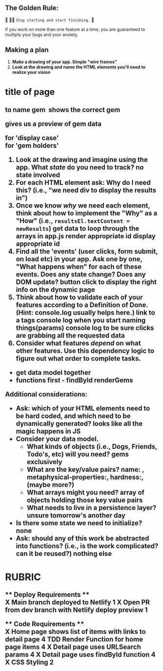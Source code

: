 ## The Golden Rule: 

🦸 🦸‍♂️ `Stop starting and start finishing.` 🏁

If you work on more than one feature at a time, you are guaranteed to multiply your bugs and your anxiety.

## Making a plan

1) **Make a drawing of your app. Simple "wire frames"** 
1) **Look at the drawing and name the HTML elements you'll need to realize your vision**
<h1> title of page
<h2> to name gem
<img> shows the correct gem 
<p> gives us a preview of gem data
<div> for 'display case'
<div> for 'gem holders'

1) **Look at the drawing and imagine using the app. What _state_ do you need to track?** 
no state involved
1) **For each HTML element ask: Why do I need this? (i.e., "we need div to display the results in")** 
1) **Once we know _why_ we need each element, think about how to implement the "Why" as a "How" (i.e., `resultsEl.textContent = newResults`)**
get data to loop through the arrays in app.js
render appropriate id
display appropriate id
1) **Find all the 'events' (user clicks, form submit, on load etc) in your app. Ask one by one, "What happens when" for each of these events. Does any state change? Does any DOM update?** button click to display the right info on the dynamic page
1) **Think about how to validate each of your features according to a Definition of Done. (Hint: console.log usually helps here.)**
link to a tags
console log when you start naming things(params)
console log to be sure clicks are grabbing all the requested data
1) **Consider what features _depend_ on what other features. Use this dependency logic to figure out what order to complete tasks.**
- get data model together 
- functions first - findById renderGems 



Additional considerations:
- Ask: which of your HTML elements need to be hard coded, and which need to be dynamically generated? 
    **looks like all the magic happens in JS**
- Consider your data model. 
  - What kinds of objects (i.e., Dogs, Friends, Todo's, etc) will you need? 
      **gems exclusively**
  - What are the key/value pairs? 
      **name: , metaphysical-properties:, hardness:,  (maybe more?)**
  - What arrays might you need? 
      **array of objects holding those key value pairs**
  - What needs to live in a persistence layer?
      **unsure tomorrow's another day**
- Is there some state we need to initialize?
      **none**
- Ask: should any of this work be abstracted into functions? (i.e., is the work complicated? can it be reused?)
    **nothing else**



## RUBRIC ##
** Deploy Requirements **	 
X Main branch deployed to Netlify	1
X Open PR from dev branch with Netlify deploy preview	1

** Code Requirements **	 
X Home page shows list of items with links to detail page	4
TDD Render Function for home page items	4
X Detail page uses URLSearch params	4
X Detail page uses findById function	4
X CSS Styling	2
